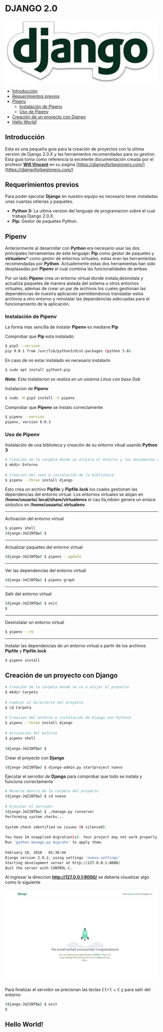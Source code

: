 # DJANGO 2.0

![Logo Django](imagenes/django.png)

* [Introducción](#introducción)
* [Requerimientos previos](#requerimientos-previos)
* [Pipenv](#pipenv)
    * [Instalación de Pipenv](#instalación-de-pipenv)
    * [Uso de Pipenv](#uso-de-pipenv)
* [Creación de un proyecto con Django](#creación-de-un-proyecto-con-django)
* [Hello World!](#hello-world)

## Introducción
Esta es una pequeña guia para la creación de proyectos con la ultima version de Django 2.0.X y las herramientos recomendadas para su gestion. Esta guia toma como referencia la excelente documentación creada por el profesor **[Will Vincent](https://wsvincent.com/)** en su pagina [https://djangoforbeginners.com/](https://djangoforbeginners.com/)


## Requerimientos previos
Para poder ejecutar **Django** en nuestro equipo es necesario tener instaladas unas cuantas utilerias y paquetes.

* **Python 3:** La ultima version del lenguaje de programacion sobre el cual trabaja Django 2.0.X.
* **Pip:** Gestor de paquetes Python.

## Pipenv
Anteriormente al desarrollar con **Python** era necesario usar las dos principales herramientas de este lenguaje: **Pip** como gestor de paquetes y **virtualenv*** como gestor de entornos virtuales, estas eran las herramientas recomendadas por **Python**. Actualemente estas dos herramientas han sido desplasadas por **Pipenv** el cual combina las funcionalidades de ambas.

Por un lado **Pipenv** crea un entorno virtual donde instala,desinstala y actualiza paquetes de manera aislada del sistema u otros entornos virtuales, ademas de crear un par de archivos los cuales gestionan las dependencias de nuestra aplicación permitiendonos transladar estos archivos a otro entorno y reinstalar las dependencias adecuadas para el funcionamiento de la aplicación. 

### Instalación de Pipenv
La forma mas sencilla de instalar **Pipenv** es mediane **Pip**

Comprobar que **Pip** esta instalado:
~~~sh
$ pip3 --version
pip 9.0.1 from /usr/lib/python3/dist-packages (python 3.6)
~~~

En caso de no estar instalado es necesario instalarlo
~~~sh
$ sudo apt install python3-pip
~~~

***Nota:*** *Esta instalacion se realiza en un sistema Linux con base Deb*

Instalacion de **Pipenv**
~~~sh
$ sudo -H pip3 install -U pipenv
~~~

Comprobar que **Pipenv** se instalo correctamente
~~~sh
$ pipenv --version
pipenv, version 9.0.3
~~~

### Uso de Pipenv
Instalación de una biblioteca y creación de su entorno vitual usando **Python 3**
~~~sh
# Creación de la carpeta donde se alojara el entorno y los documentos de dependencias
$ mkdir Entorno

# Creacion del venv e instalación de la biblioteca
$ pipenv --three install django
~~~
Esto crea un archivo **Pipfile** y **Pipfile.lock** los cuales gestionan las dependencias del entorno virtual. 
Los entornos virtuales se alojan en **/home/usuario/.local/share/virtualenvs** el cau lta,mbien genera un enlace sinbolico en **/home/usuario/.virtualenv**.

---

Activación del entorno virtual
~~~sh
$ pipenv shell
(django-JmZ1NTQw) $
~~~

---

Actualizar paquetes del entorno virtual
~~~sh
(django-JmZ1NTQw) $ pipenv --update
~~~

---

Ver las dependencias del entorno virtual
~~~sh
(django-JmZ1NTQw) $ pipenv graph
~~~

---

Salir del entorno virtual
~~~sh
(django-JmZ1NTQw) $ exit
$
~~~

---

Desinstalar un entorno virtual
~~~sh
$ pipenv --rm
~~~

---

Instalar las dependencias de un entorno virtual a partir de los archivos **Pipfile** y **Pipfile.lock**
~~~sh
$ pipenv install
~~~

## Creación de un proyecto con Django

~~~sh
# Creación de la carpeta donde se va a alojar el proyecto
$ mkdir Carpeta

# Cambiar al directorio del proyecto
$ cd Carpeta

# Creacion del entorno e instalación de Django con Python3
$ pipenv --three install django

# Activacion del entorno
$ pipenv shell

(django-JmZ1NTQw) $
~~~

Crear el proyecto con **Django**
~~~sh
(django-JmZ1NTQw) $ django-admin.py startproject nuevo
~~~

Ejecutar el servidor de **Django** para comprobar que todo se instala y funciona correctamente
~~~sh
# Moverse dentro de la carpeta del proyecto
(django-JmZ1NTQw) $ cd nuevo

# Ejecutar el servidor
(django-JmZ1NTQw) $ ./manage.py runserver
Performing system checks...

System check identified no issues (0 silenced).

You have 14 unapplied migration(s). Your project may not work properly until you apply the migrations for app(s): admin, auth, contenttypes, sessions.
Run 'python manage.py migrate' to apply them.

February 18, 2018 - 01:38:44
Django version 2.0.2, using settings 'nuevo.settings'
Starting development server at http://127.0.0.1:8000/
Quit the server with CONTROL-C.
~~~

Al ingresar la direccion **http://127.0.0.1:8000/** se deberia visualizar algo como lo siguiente

![Localhost](imagenes/localhost.png)

Para finalizar el servidor se precionan las teclas <kbd>Ctrl</kbd> + <kbd>C</kbd> y para salir del entorno
~~~sh
(django-JmZ1NTQw) $ exit
$
~~~

## Hello World!
